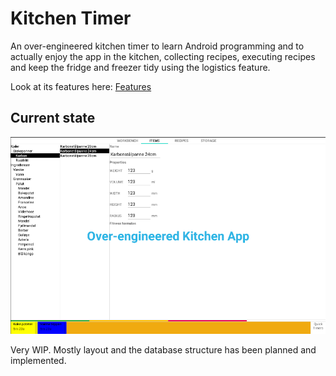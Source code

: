 # Kitchen Timer
An over-engineered kitchen timer to learn Android programming and to actually enjoy the app in the kitchen, collecting
recipes, executing recipes and keep the fridge and freezer tidy using the logistics feature.

Look at its features here: [Features](doc/Features.md)

## Current state
![Image of KitchenTimer](doc/img/screenshot.png)

Very WIP. Mostly layout and the database structure has been planned and implemented.
